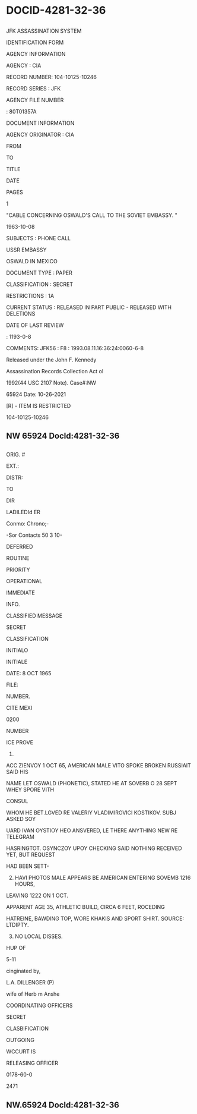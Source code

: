 # DOCID-4281-32-36

##
JFK ASSASSINATION SYSTEM

IDENTIFICATION FORM

AGENCY INFORMATION

AGENCY : CIA

RECORD NUMBER: 104-10125-10246

RECORD SERIES : JFK

AGENCY FILE NUMBER

: 80T01357A

DOCUMENT INFORMATION

AGENCY ORIGINATOR : CIA

FROM

TO

TITLE

DATE

PAGES

1

"CABLE CONCERNING OSWALD'S CALL TO THE SOVIET EMBASSY. "

1963-10-08

SUBJECTS : PHONE CALL

USSR EMBASSY

OSWALD IN MEXICO

DOCUMENT TYPE : PAPER

CLASSIFICATION : SECRET

RESTRICTIONS : 1A

CURRENT STATUS : RELEASED IN PART PUBLIC - RELEASED WITH DELETIONS

DATE OF LAST REVIEW

: 1193-0-8

COMMENTS: JFK56 : F8 : 1993.08.11.16:36:24:0060-6-8

Released under the John F. Kennedy

Assassination Records Collection Act ol

1992(44 USC 2107 Note). Case#:NW

65924 Date: 10-26-2021

[R] - ITEM IS RESTRICTED

104-10125-10246

NW 65924 Docld:4281-32-36
---

##
ORIG. #

EXT.:

DISTR:

TO

DIR

LADILEDId ER

Conmo: Chrono;-

-Sor Contacts 50 3 10-

DEFERRED

ROUTINE

PRIORITY

OPERATIONAL

IMMEDIATE

INFO.

CLASSIFIED MESSAGE

SECRET

CLASSIFICATION

INITIALO

INITIALE

DATE: 8 OCT 1965

FILE:

NUMBER.

CITE MEXI

0200

NUMBER

ICE PROVE

1.

ACC ZIENVOY 1 OCT 65, AMERICAN MALE VITO SPOKE BROKEN RUSSIAIT SAID HIS

NAME LET OSWALD (PHONETIC), STATED HE AT SOVERB O 28 SEPT WHEY SPORE VITH

CONSUL

WHOM HE BET.LGVED RE VALERIY VLADIMIROVICI KOSTIKOV. SUBJ ASKED SOY

UARD IVAN OYSTIOY HEO ANSVERED, LE THERE ANYTHING NEW RE TELEGRAM

HASRINGTOT. OSYNCZOY UPOY CHECKING SAID NOTHING RECEIVED YET, BUT REQUEST

HAD BEEN SETT-

2. HAVI PHOTOS MALE APPEARS BE AMERICAN ENTERING SOVEMB 1216 HOURS,

LEAVING 1222 ON 1 OCT.

APPARENT AGE 35, ATHLETIC BUILD, CIRCA 6 FEET, ROCEDING

HATREINE, BAWDING TOP, WORE KHAKIS AND SPORT SHIRT. SOURCE: LTDIPTY.

3. NO LOCAL DISSES.

HUP OF

5-11

cinginated by,

L.A. DILLENGER (P)

wife of Herb m Anshe

COORDINATING OFFICERS

SECRET

CLASBIFICATION

OUTGOING

WCCURT IS

RELEASING OFFICER

0178-60-0

2471

NW.65924 Docld:4281-32-36
---

